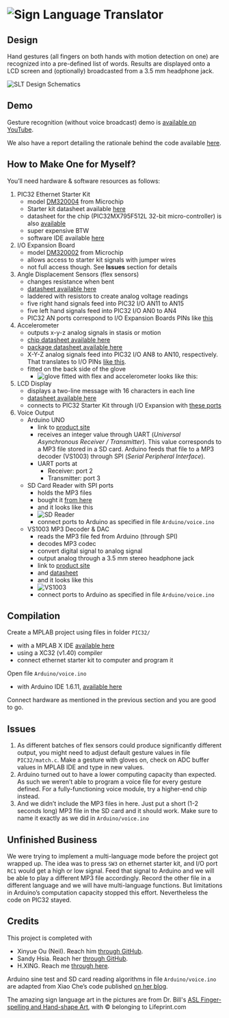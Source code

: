 # ![Sign Language Translator](https://undergrad.hxing.me/VE373/SLT/thumbnail.PNG?-source=github)

## Design
Hand gestures (all fingers on both hands with motion detection on one) are recognized into a pre-defined list of words. Results are displayed onto a LCD screen and (optionally) broadcasted from a 3.5 mm headphone jack.

![SLT Design Schematics](https://undergrad.hxing.me/VE373/SLT/design.png?-source=github)

## Demo
Gesture recognition (without voice broadcast) demo is [available on YouTube](https://youtu.be/YqCofvFmG_Q). 

We also have a report detailing the rationale behind the code available [here](https://undergrad.hxing.me/VE373/SLT/report.pdf?-source=github).

## How to Make One for Myself?
You’ll need hardware & software resources as follows:

1. PIC32 Ethernet Starter Kit
	- model [DM320004](http://www.microchip.com/Developmenttools/ProductDetails.aspx?PartNO=DM320004) from Microchip
	- Starter kit datasheet available [here](https://undergrad.hxing.me/VE373/SLT/ethernet+starter+kit+datasheet.pdf?-source=github)
	- datasheet for the chip (PIC32MX795F512L 32-bit micro-controller) is also [available](https://undergrad.hxing.me/VE373/SLT/pic32+datasheet.pdf?-source=github)
	- super expensive BTW
	- software IDE available [here](http://www.microchip.com/mplab/mplab-x-ide)
1. I/O Expansion Board
	- model [DM320002](http://www.microchip.com/DevelopmentTools/ProductDetails.aspx?PartNO=DM320002) from Microchip
	- allows access to starter kit signals with jumper wires
	- not full access though. See **Issues** section for details
1. Angle Displacement Sensors (flex sensors)
	- changes resistance when bent
	- [datasheet available here](https://undergrad.hxing.me/VE373/SLT/flex+datasheet.pdf?-source=github)
	- laddered with resistors to create analog voltage readings
	- five right hand signals feed into PIC32 I/O AN11 to AN15
	- five left hand signals feed into PIC32 I/O AN0 to AN4
	- PIC32 AN ports correspond to I/O Expansion Boards PINs like [this](https://undergrad.hxing.me/VE373/SLT/AN+IO.png?-source=github)
1. Accelerometer
	- outputs x-y-z analog signals in stasis or motion
	- [chip datasheet available here](https://undergrad.hxing.me/VE373/SLT/acc+bare+datasheet.pdf?-source=github)
	- [package datasheet available here](https://undergrad.hxing.me/VE373/SLT/acc+packaged+datasheet.pdf?-source=github)
	- X-Y-Z analog signals feed into PIC32 I/O AN8 to AN10, respectively. That translates to I/O PINs [like this](https://undergrad.hxing.me/VE373/SLT/AN+IO.png?-source=github).
	- fitted on the back side of the glove
		- ![glove fitted with flex and accelerometer looks like this:](https://undergrad.hxing.me/VE373/SLT/glove.png?-source=github)
1. LCD Display
	- displays a two-line message with 16 characters in each line
	- [datasheet available here](https://undergrad.hxing.me/VE373/SLT/lcd+datasheet.pdf?-source=github)
	- connects to PIC32 Starter Kit through I/O Expansion with [these ports](https://undergrad.hxing.me/VE373/SLT/LCD+IO.pdf?-source=github)
1. Voice Output
	- Arduino UNO
		- link to [product site](https://www.arduino.cc/en/Main/ArduinoBoardUno)
		- receives an integer value through UART (*Universal Asynchronous Receiver / Transmitter*). This value corresponds to a MP3 file stored in a SD card. Arduino feeds that file to a MP3 decoder (VS1003) through SPI (*Serial Peripheral Interface*). 
		- UART ports at 
			- Receiver: port 2 
			- Transmitter: port 3
	- SD Card Reader with SPI ports
		- holds the MP3 files
		- bought it [from here](https://detail.tmall.com/item.htm?spm=a230r.1.14.70.4S5Syf&id=43580108042&ns=1&abbucket=5)
		- and it looks like this
		- ![SD Reader](https://undergrad.hxing.me/VE373/SLT/SD.png?-source=github)
		- connect ports to Arduino as specified in file `Arduino/voice.ino`
	- VS1003 MP3 Decoder & DAC
		- reads the MP3 file fed from Arduino (through SPI)
		- decodes MP3 codec
		- convert digital signal to analog signal
		- output analog through a 3.5 mm stereo headphone jack
		- link to [product site](http://www.vlsi.fi/en/products/vs1003.html)
		- and [datasheet](https://undergrad.hxing.me/VE373/SLT/vs1003+datasheet.pdf?-source=github)
		- and it looks like this
		- ![VS1003](https://undergrad.hxing.me/VE373/SLT/vs1003.png?-source=github)
		- connect ports to Arduino as specified in file `Arduino/voice.ino`

## Compilation
Create a MPLAB project using files in folder `PIC32/`
- with a MPLAB X IDE [available here](http://www.microchip.com/mplab/mplab-x-ide)
- using a XC32 (v1.40) compiler
- connect ethernet starter kit to computer and program it

Open file `Arduino/voice.ino`
- with Arduino IDE 1.6.11, [available here](https://www.arduino.cc/en/Main/Software)

Connect hardware as mentioned in the previous section and you are good to go.

## Issues
1. As different batches of flex sensors could produce significantly different output, you might need to adjust default gesture values in file `PIC32/match.c`. Make a gesture with gloves on, check on ADC buffer values in MPLAB IDE and type in new values.
2. Arduino turned out to have a lower computing capacity than expected. As such we weren’t able to program a voice file for every gesture defined. For a fully-functioning voice module, try a higher-end chip instead.
3. And we didn’t include the MP3 files in here. Just put a short (1-2 seconds long) MP3 file in the SD card and it should work. Make sure to name it exactly as we did in `Arduino/voice.ino`

## Unfinished Business  
We were trying to implement a multi-language mode before the project got wrapped up. The idea was to press `SW3` on ethernet starter kit, and I/O port `RC1` would get a high or low signal. Feed that signal to Arduino and we will be able to play a different MP3 file accordingly. Record the other file in a different language and we will have multi-language functions. But limitations in Arduino’s computation capacity stopped this effort. Nevertheless the code on PIC32 stayed. 

## Credits
This project is completed with
- Xinyue Ou (Neil). Reach him [through GitHub](https://github.com/Neil-2013).
- Sandy Hsia. Reach her [through GitHub](https://github.com/sandyhsia).
- H.XING. Reach me [through here](http://goo.gl/JyGpYW).

Arduino sine test and SD card reading algorithms in file `Arduino/voice.ino` are adapted from Xiao Che’s code published [on her blog](http://goo.gl/4vHQEt). 

The amazing sign language art in the pictures are from Dr. Bill's [ASL Finger-spelling and Hand-shape Art](http://goo.gl/76faOQ), with © belonging to  Lifeprint.com
